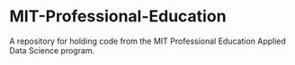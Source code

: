 # MIT-Professional-Education

A repository for holding code from the MIT Professional Education Applied Data Science program.
